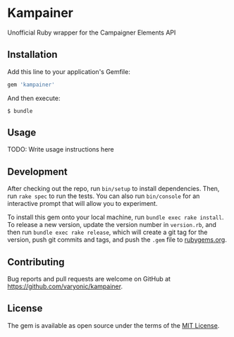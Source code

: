 # Kampainer

Unofficial Ruby wrapper for the Campaigner Elements API

## Installation

Add this line to your application's Gemfile:

```ruby
gem 'kampainer'
```

And then execute:

    $ bundle

## Usage

TODO: Write usage instructions here

## Development

After checking out the repo, run `bin/setup` to install dependencies. Then, run `rake spec` to run the tests. You can also run `bin/console` for an interactive prompt that will allow you to experiment.

To install this gem onto your local machine, run `bundle exec rake install`. To release a new version, update the version number in `version.rb`, and then run `bundle exec rake release`, which will create a git tag for the version, push git commits and tags, and push the `.gem` file to [rubygems.org](https://rubygems.org).

## Contributing

Bug reports and pull requests are welcome on GitHub at https://github.com/varyonic/kampainer.

## License

The gem is available as open source under the terms of the [MIT License](https://opensource.org/licenses/MIT).
